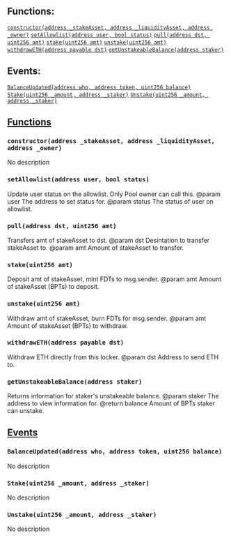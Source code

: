 

## Functions:
[`constructor(address _stakeAsset, address _liquidityAsset, address _owner)`](#StakeLocker-constructor-address-address-address-)
[`setAllowlist(address user, bool status)`](#StakeLocker-setAllowlist-address-bool-)
[`pull(address dst, uint256 amt)`](#StakeLocker-pull-address-uint256-)
[`stake(uint256 amt)`](#StakeLocker-stake-uint256-)
[`unstake(uint256 amt)`](#StakeLocker-unstake-uint256-)
[`withdrawETH(address payable dst)`](#StakeLocker-withdrawETH-address-payable-)
[`getUnstakeableBalance(address staker)`](#StakeLocker-getUnstakeableBalance-address-)

## Events:
[`BalanceUpdated(address who, address token, uint256 balance)`](#StakeLocker-BalanceUpdated-address-address-uint256-)
[`Stake(uint256 _amount, address _staker)`](#StakeLocker-Stake-uint256-address-)
[`Unstake(uint256 _amount, address _staker)`](#StakeLocker-Unstake-uint256-address-)

## <u>Functions</u>

### `constructor(address _stakeAsset, address _liquidityAsset, address _owner)`
No description

### `setAllowlist(address user, bool status)`
Update user status on the allowlist. Only Pool owner can call this.
        @param user   The address to set status for.
        @param status The status of user on allowlist.

### `pull(address dst, uint256 amt)`
Transfers amt of stakeAsset to dst.
        @param  dst Desintation to transfer stakeAsset to.
        @param  amt Amount of stakeAsset to transfer.

### `stake(uint256 amt)`
Deposit amt of stakeAsset, mint FDTs to msg.sender.
        @param amt Amount of stakeAsset (BPTs) to deposit.

### `unstake(uint256 amt)`
Withdraw amt of stakeAsset, burn FDTs for msg.sender.
        @param amt Amount of stakeAsset (BPTs) to withdraw.

### `withdrawETH(address payable dst)`
Withdraw ETH directly from this locker.
        @param dst Address to send ETH to.

### `getUnstakeableBalance(address staker)`
Returns information for staker's unstakeable balance.
        @param staker The address to view information for.
        @return balance Amount of BPTs staker can unstake.

## <u>Events</u>

### `BalanceUpdated(address who, address token, uint256 balance)`
No description

### `Stake(uint256 _amount, address _staker)`
No description

### `Unstake(uint256 _amount, address _staker)`
No description
